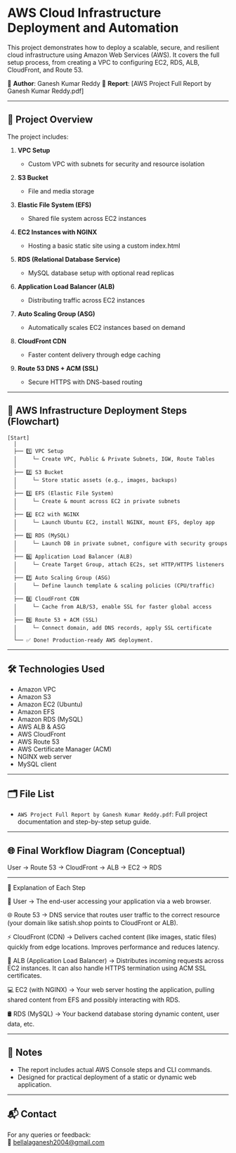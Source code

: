 
# AWS Cloud Infrastructure Deployment and Automation

This project demonstrates how to deploy a scalable, secure, and resilient cloud infrastructure using Amazon Web Services (AWS). It covers the full setup process, from creating a VPC to configuring EC2, RDS, ALB, CloudFront, and Route 53.

📄 **Author**: Ganesh Kumar Reddy 
📘 **Report**: [AWS Project Full Report by Ganesh Kumar Reddy.pdf]

---

## 🔧 Project Overview

The project includes:

1. **VPC Setup**  
   - Custom VPC with subnets for security and resource isolation

2. **S3 Bucket**  
   - File and media storage

3. **Elastic File System (EFS)**  
   - Shared file system across EC2 instances

4. **EC2 Instances with NGINX**  
   - Hosting a basic static site using a custom index.html

5. **RDS (Relational Database Service)**  
   - MySQL database setup with optional read replicas

6. **Application Load Balancer (ALB)**  
   - Distributing traffic across EC2 instances

7. **Auto Scaling Group (ASG)**  
   - Automatically scales EC2 instances based on demand

8. **CloudFront CDN**  
   - Faster content delivery through edge caching

9. **Route 53 DNS + ACM (SSL)**  
   - Secure HTTPS with DNS-based routing

---

## 🚀 AWS Infrastructure Deployment Steps (Flowchart)

```
[Start]
  │
  ├── 1️⃣ VPC Setup
  │     └─ Create VPC, Public & Private Subnets, IGW, Route Tables
  │
  ├── 2️⃣ S3 Bucket
  │     └─ Store static assets (e.g., images, backups)
  │
  ├── 3️⃣ EFS (Elastic File System)
  │     └─ Create & mount across EC2 in private subnets
  │
  ├── 4️⃣ EC2 with NGINX
  │     └─ Launch Ubuntu EC2, install NGINX, mount EFS, deploy app
  │
  ├── 5️⃣ RDS (MySQL)
  │     └─ Launch DB in private subnet, configure with security groups
  │
  ├── 6️⃣ Application Load Balancer (ALB)
  │     └─ Create Target Group, attach EC2s, set HTTP/HTTPS listeners
  │
  ├── 7️⃣ Auto Scaling Group (ASG)
  │     └─ Define launch template & scaling policies (CPU/traffic)
  │
  ├── 8️⃣ CloudFront CDN
  │     └─ Cache from ALB/S3, enable SSL for faster global access
  │
  ├── 9️⃣ Route 53 + ACM (SSL)
  │     └─ Connect domain, add DNS records, apply SSL certificate
  │
  └── ✅ Done! Production-ready AWS deployment.
```
---

## 🛠 Technologies Used

- Amazon VPC  
- Amazon S3  
- Amazon EC2 (Ubuntu)  
- Amazon EFS  
- Amazon RDS (MySQL)  
- AWS ALB & ASG  
- AWS CloudFront  
- AWS Route 53  
- AWS Certificate Manager (ACM)  
- NGINX web server  
- MySQL client

---

## 🗂 File List

- `AWS Project Full Report by Ganesh Kumar Reddy.pdf`: Full project documentation and step-by-step setup guide.

---

## 🌐 Final Workflow Diagram (Conceptual)

User → Route 53 → CloudFront → ALB → EC2 → RDS


---
🔄 Explanation of Each Step

👤 User
→ The end-user accessing your application via a web browser.

🌐 Route 53
→ DNS service that routes user traffic to the correct resource (your domain like satish.shop points to CloudFront or ALB).

⚡ CloudFront (CDN)
→ Delivers cached content (like images, static files) quickly from edge locations. Improves performance and reduces latency.

🔀 ALB (Application Load Balancer)
→ Distributes incoming requests across EC2 instances. It can also handle HTTPS termination using ACM SSL certificates.

💻 EC2 (with NGINX)
→ Your web server hosting the application, pulling shared content from EFS and possibly interacting with RDS.

🛢️ RDS (MySQL)
→ Your backend database storing dynamic content, user data, etc.

---

## 📝 Notes

- The report includes actual AWS Console steps and CLI commands.
- Designed for practical deployment of a static or dynamic web application.

---

## 📬 Contact

For any queries or feedback:  
📧 bellalaganesh2004@gmail.com
